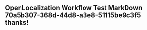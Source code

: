 <properties
ms.topic="hero-topic"
ms.test1="hero-topic"
ms.test2="test"/>

## OpenLocalization Workflow Test MarkDown 70a5b307-368d-44d8-a3e8-51115be9c3f5 thanks!
